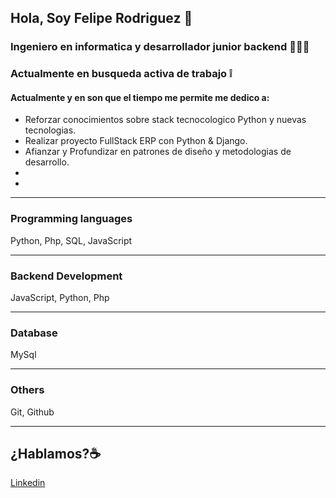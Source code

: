 ## Hola, Soy Felipe Rodriguez 👋

### Ingeniero en informatica y desarrollador junior backend 👩🏾‍💻
### Actualmente en busqueda activa de trabajo ❕

#### Actualmente y en son que el tiempo me permite me dedico a:
* Reforzar conocimientos sobre stack tecnocologico Python y nuevas tecnologias.
* Realizar proyecto FullStack ERP con Python & Django.
* Afianzar y Profundizar en patrones de diseño y metodologias de desarrollo.
* 
* 

_______________________________________________________________________________________________________________________________________________________________________

### Programming languages

Python, Php, SQL, JavaScript

________________________

### Backend Development

JavaScript, Python, Php

______________________

### Database

MySql

_______________________

### Others

Git, Github

_______________________

## ¿Hablamos?☕️

[Linkedin](https://www.linkedin.com/in/felipe-rodriguez-contreras-8490861a3/)



  

